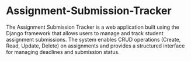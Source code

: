 # Assignment-Submission-Tracker

The Assignment Submission Tracker is a web application built using the Django framework that allows users to manage and track student assignment submissions. The system enables CRUD operations (Create, Read, Update, Delete) on assignments and provides a structured interface for managing deadlines and submission status.
